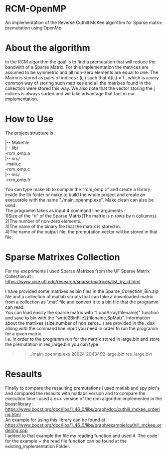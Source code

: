 # RCM-OpenMP
An implementation of the Reverse Cuthill McKee algorithm for Sparse matrix premutation using OpenMp

# About the algorithm
In the RCM algorithm the goal is to find a premutation that will reduce the bandwith of a Sparse Matrix.
For this implementation the matrices are assumed to be symmetric and all non-zero elements are equal to one.
The Matrix is stored as pairs of indices : (i,j) such that A(i,j) = 1 , which is a very common way of storing such matrixes and all the matrixes found in the collection were stored this way.
We also note that the vector storing the j indices is always sorted and we take advantage that fact in our implementation.


# How to Use

The project structure is :

|-- Makefile                                                                                                                                             
|-- lib/                                                                                                                                                  
         -rcm_omp.a                                                                                                                                                                                                                       
|-- src/                                                                                                                                                                            
        -main.c                                                                                                                                                                                                
        -rcm_omp.c                                                                                                                                                                           
|-- inc/                                                                                                                                                                                              
        -rcm_omp.h                                                                                                                                                                                                                                          
                                                                                                                                                                           
You can type make lib to compile the "rcm_omp.c" and create a library inside the lib folder or make to build the whole project and create an executable with the name "./main_openmp.exe".
Make clean can also be used.                                                                                                                                      
The programm takes as input 4 command line arguments :                                                                                                                              
  1)Size of the "n" of the Sparse Matrix(The matrix is n rows by n collumns).                                                                                                                                  
  2)The number of non-zero elements.                                                                                                                                                                           
  3)The name of the binary file that the matrix is stored in.                                                                                                                                                           
  4)The name of the output file, the premutation vector will be stored in that file.                                                                                                
 
 # Sparse Matrixes Collection
 For my exepriments i used Sparse Matrixes from the UF Sparse Matrix Collection at : https://www.cise.ufl.edu/research/sparse/matrices/list_by_id.html                                                                                                                                                                                                
 
 I have provided some matrixes as bin files in the Sparse_Collection_Bin.zip file and a collection of matlab scripts that can take 
 a downloaded matrix from a collection as '.mat' file and convert it to a bin file that the programm can read.                
 You can load easilly the sparse matrix with "LoadArray(filename)" function and save to bin with the "write2BinFile2(filename,SpMat)".
 Information about the matrixes (size,number of non zeros...) are provided in the .xlsx allong with the command line input you need in order to run the programm for a given matrix.                                                                                                                                                                  
 i.e. In order to the programm run for the matrix stored in large.bin and store the premutation in res_large.bin you can type:         
 >> ./main_openmp.exe 28924 2043492 large.bin res_large.bin
 # Resaults 
 Finally to compare the resaulting premutations i used matlab and spy plot's and compared the resaults with matlabs version
 and to compare the execution time i used a c++ version of the rcm algorithm implemented in the boost library :
 https://www.boost.org/doc/libs/1_46_0/libs/graph/doc/cuthill_mckee_ordering.html                                                                                                                                                
 An example for using this library can be found at : https://www.boost.org/doc/libs/1_46_0/libs/graph/example/cuthill_mckee_ordering.cpp                                                                                                                                                                                                              
 I added to that example the file my reading function and used it. The code for the example + the read file function can be found at the existing_implementation Folder.
 
